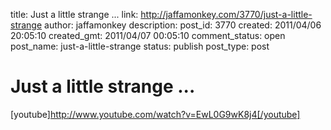 title: Just a little strange ...
link: http://jaffamonkey.com/3770/just-a-little-strange
author: jaffamonkey
description: 
post_id: 3770
created: 2011/04/06 20:05:10
created_gmt: 2011/04/07 00:05:10
comment_status: open
post_name: just-a-little-strange
status: publish
post_type: post

# Just a little strange ...

[youtube]http://www.youtube.com/watch?v=EwL0G9wK8j4[/youtube]